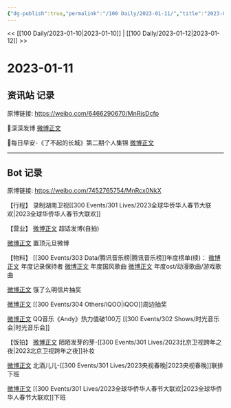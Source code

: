 ```yaml
---
{"dg-publish":true,"permalink":"/100 Daily/2023-01-11/","title":"2023-01-11","created":"2023-01-13T09:59:34.000+08:00","updated":"2023-04-11T14:46:32.497+08:00"}
---
```



<< [[100 Daily/2023-01-10\|2023-01-10]] | [[100 Daily/2023-01-12\|2023-01-12]] >>

# 2023-01-11

## 资讯站 记录

原博链接: https://weibo.com/6466290670/MnRjsDcfp

🌟深深发博 [微博正文](https://weibo.com/detail/4856849284991097)

🌟每日早安-《了不起的长城》第二期个人集锦 [微博正文](https://weibo.com/detail/4856647745011951)

---
## Bot 记录

原博链接: https://weibo.com/7452765754/MnRcx0NkX

【行程】
录制湖南卫视[[300 Events/301 Lives/2023全球华侨华人春节大联欢\|2023全球华侨华人春节大联欢]]

【营业】
[微博正文](https://m.weibo.cn/1736988591/4856846395378091) 超话发博(自拍)

[微博正文](https://m.weibo.cn/1736988591/4852890809667266) 置顶元旦微博

【物料】
[[300 Events/303 Data/腾讯音乐榜\|腾讯音乐榜]]年度榜单(续)：
[微博正文](https://m.weibo.cn/6733257358/4856680745009965) 年度记录保持者
[微博正文](https://m.weibo.cn/6733257358/4856690752620240) 年度国风歌曲
[微博正文](https://m.weibo.cn/6733257358/4856698916047517) 年度ost/动漫歌曲/游戏歌曲

[微博正文](https://m.weibo.cn/7756461320/4856667764954982) 饿了么明信片抽奖

[微博正文](https://m.weibo.cn/7769324117/4856685073796205) [[300 Events/304 Others/iQOO\|iQOO]]周边抽奖

[微博正文](https://m.weibo.cn/2169129705/4856766204220794) QQ音乐《Andy》热力值破100万 [[300 Events/302 Shows/时光音乐会\|时光音乐会]]

【饭拍】
[微博正文](https://m.weibo.cn/2284245305/4856811125475480) 陌陌发芽的芽-[[300 Events/301 Lives/2023北京卫视跨年之夜\|2023北京卫视跨年之夜]]补妆

[微博正文](https://m.weibo.cn/1952752357/4856149910488686) 北酒儿儿-[[300 Events/301 Lives/2023央视春晚\|2023央视春晚]]联排下班

[微博正文](https://m.weibo.cn/7499757193/4856840238929724) [[300 Events/301 Lives/2023全球华侨华人春节大联欢\|2023全球华侨华人春节大联欢]]下班
